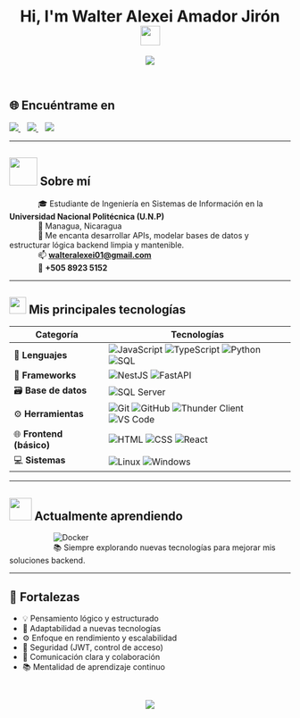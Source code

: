 <h1 align="center"><b>Hi, I'm Walter Alexei Amador Jirón</b> <img src="https://media.giphy.com/media/hvRJCLFzcasrR4ia7z/giphy.gif" width="35" /></h1>

<p align="center">
  <a href="https://walteralexei-portafolio.vercel.app/">
    <img src="https://readme-typing-svg.herokuapp.com?font=Fira+Code&color=00F7FF&size=24&center=true&vCenter=true&width=700&height=60&lines=Backend+Developer+from+Nicaragua;JavaScript+%7C+TypeScript+%7C+Python+%7C+SQL;Autodidacta+%7C+Apasionado+por+aprender+%F0%9F%93%9A;Siempre+buscando+mejorar+y+aportar+valor+%F0%9F%92%BB" />
  </a>
</p>

<br>

## 🌐 Encuéntrame en

<p>
  <a href="https://walteralexei-portafolio.vercel.app/" target="_blank">
    <img src="https://img.shields.io/badge/Portafolio-00C7B7?style=for-the-badge&logo=vercel&logoColor=white" />
  </a>&nbsp;&nbsp;
  <a href="https://www.linkedin.com/in/walter-alexei-amador-jir%C3%B3n-775991364/" target="_blank">
    <img src="https://img.shields.io/badge/LinkedIn-0072b1?style=for-the-badge&logo=linkedin&logoColor=white" />
  </a>&nbsp;&nbsp;
  <a href="https://github.com/WalterJiron" target="_blank">
    <img src="https://img.shields.io/badge/GitHub-181717?style=for-the-badge&logo=github&logoColor=white" />
  </a>
</p>

---

## <picture><img src="https://github.com/7oSkaaa/7oSkaaa/blob/main/Images/about_me.gif?raw=true" width="50px"></picture> Sobre mí

&nbsp;&nbsp;&nbsp;&nbsp;&nbsp;&nbsp;&nbsp;&nbsp;&nbsp;&nbsp;&nbsp;&nbsp;&nbsp;🎓 Estudiante de Ingeniería en Sistemas de Información en la **Universidad Nacional Politécnica (U.N.P)**  
&nbsp;&nbsp;&nbsp;&nbsp;&nbsp;&nbsp;&nbsp;&nbsp;&nbsp;&nbsp;&nbsp;&nbsp;&nbsp;📍 Managua, Nicaragua  
&nbsp;&nbsp;&nbsp;&nbsp;&nbsp;&nbsp;&nbsp;&nbsp;&nbsp;&nbsp;&nbsp;&nbsp;&nbsp;💬 Me encanta desarrollar APIs, modelar bases de datos y estructurar lógica backend limpia y mantenible.  
&nbsp;&nbsp;&nbsp;&nbsp;&nbsp;&nbsp;&nbsp;&nbsp;&nbsp;&nbsp;&nbsp;&nbsp;&nbsp;📫 **walteralexei01@gmail.com**  
&nbsp;&nbsp;&nbsp;&nbsp;&nbsp;&nbsp;&nbsp;&nbsp;&nbsp;&nbsp;&nbsp;&nbsp;&nbsp;📱 **+505 8923 5152**

---

## <img src="https://media.giphy.com/media/iY8CRBdQXODJSCERIr/giphy.gif" width="30px">&nbsp;Mis principales tecnologías

<div align="center">

| Categoría | Tecnologías |
|----------|-------------|
| 🧪 **Lenguajes** | ![JavaScript](https://img.shields.io/badge/-JavaScript-F7DF1E?style=flat&logo=javascript&logoColor=black) ![TypeScript](https://img.shields.io/badge/-TypeScript-3178C6?style=flat&logo=typescript&logoColor=white) ![Python](https://img.shields.io/badge/-Python-3776AB?style=flat&logo=python&logoColor=white) ![SQL](https://img.shields.io/badge/-SQL-4479A1?style=flat&logo=MicrosoftSQLServer&logoColor=white) |
| 🧱 **Frameworks** | ![NestJS](https://img.shields.io/badge/-NestJS-E0234E?style=flat&logo=nestjs&logoColor=white) ![FastAPI](https://img.shields.io/badge/-FastAPI-009688?style=flat&logo=fastapi&logoColor=white) |
| 🗃️ **Base de datos** | ![SQL Server](https://img.shields.io/badge/-SQL%20Server-CC2927?style=flat&logo=microsoft-sql-server&logoColor=white) |
| ⚙️ **Herramientas** | ![Git](https://img.shields.io/badge/-Git-F05032?style=flat&logo=git&logoColor=white) ![GitHub](https://img.shields.io/badge/-GitHub-181717?style=flat&logo=github&logoColor=white) ![Thunder Client](https://img.shields.io/badge/-Thunder--Client-FF5722?style=flat&logo=thunder-client&logoColor=white) ![VS Code](https://img.shields.io/badge/-VS%20Code-007ACC?style=flat&logo=visual-studio-code&logoColor=white) |
| 🌐 **Frontend (básico)** | ![HTML](https://img.shields.io/badge/-HTML-E34F26?style=flat&logo=html5&logoColor=white) ![CSS](https://img.shields.io/badge/-CSS-1572B6?style=flat&logo=css3&logoColor=white) ![React](https://img.shields.io/badge/-React-61DAFB?style=flat&logo=react&logoColor=black) |
| 💻 **Sistemas** | ![Linux](https://img.shields.io/badge/-Linux-FCC624?style=flat&logo=linux&logoColor=black) ![Windows](https://img.shields.io/badge/-Windows-0078D6?style=flat&logo=windows&logoColor=white) |

</div>

---

## [<img src="https://media.giphy.com/media/M9gbBd9nbDrOTu1Mqx/giphy.gif" width="40px">](https://t.me/voko_aleksey)  Actualmente aprendiendo

<div>

&nbsp;&nbsp;&nbsp;&nbsp;&nbsp;&nbsp;&nbsp;&nbsp;&nbsp;&nbsp;&nbsp;&nbsp;&nbsp;&nbsp;&nbsp;&nbsp;&nbsp;&nbsp;&nbsp;&nbsp;![Docker](https://img.shields.io/badge/-Docker-2496ED?style=flat&logo=docker&logoColor=white)  
&nbsp;&nbsp;&nbsp;&nbsp;&nbsp;&nbsp;&nbsp;&nbsp;&nbsp;&nbsp;&nbsp;&nbsp;&nbsp;&nbsp;&nbsp;&nbsp;&nbsp;&nbsp;&nbsp;&nbsp;📚 Siempre explorando nuevas tecnologías para mejorar mis soluciones backend.

</div>

---

## 🧠 Fortalezas

- 💡 Pensamiento lógico y estructurado  
- 🧩 Adaptabilidad a nuevas tecnologías  
- ⚙️ Enfoque en rendimiento y escalabilidad  
- 🔐 Seguridad (JWT, control de acceso)  
- 🤝 Comunicación clara y colaboración  
- 📚 Mentalidad de aprendizaje continuo

<br>

<p align="center">
  <img src="https://capsule-render.vercel.app/api?type=waving&color=0:00c6ff,100:0072ff&height=100&section=footer"/>
</p>





